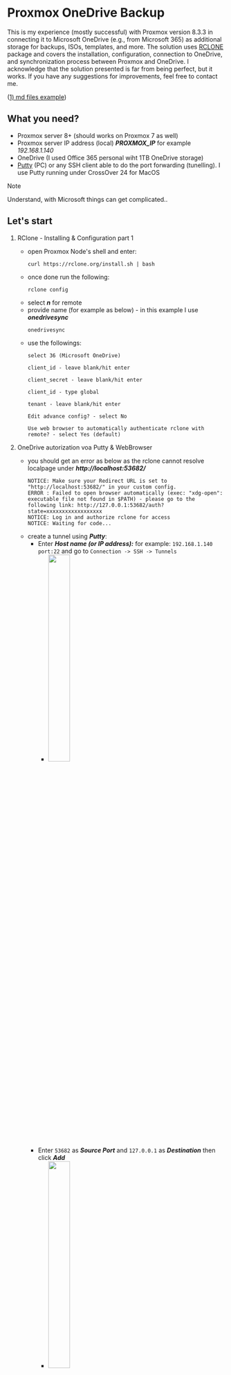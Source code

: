 # Proxmox OneDrive Backup
This is my experience (mostly successful) with Proxmox version 8.3.3 in connecting it to Microsoft OneDrive (e.g., from Microsoft 365) as additional storage for backups, ISOs, templates, and more. 
The solution uses [RCLONE](https://rclone.org) package and covers the installation, configuration, connection to OneDrive, and synchronization process between Proxmox and OneDrive.
I acknowledge that the solution presented is far from being perfect, but it works. If you have any suggestions for improvements, feel free to contact me. 


([1) md files example](https://docs.github.com/en/get-started/writing-on-github/getting-started-with-writing-and-formatting-on-github/basic-writing-and-formatting-syntax))

## What you need?
- Proxmox server 8+ (should works on Proxmox 7 as well)
- Proxmox server IP address (local) ***PROXMOX_IP*** for example _192.168.1.140_
- OneDrive (I used Office 365 personal wiht 1TB OneDrive storage)
- [Putty](https://www.chiark.greenend.org.uk/~sgtatham/putty/latest.html) (PC) or any SSH client able to do the port forwarding (tunelling). I use Putty running under CrossOver 24 for MacOS

> [!NOTE] 
> Understand, with Microsoft things can get complicated.. 

## Let's start
1. RClone - Installing & Configuration part 1
    - open Proxmox Node's shell and enter:
      ```
      curl https://rclone.org/install.sh | bash
      ```
    - once done run the following:
      ```
      rclone config
      ```
    - select ***n*** for remote
    - provide name (for example as below) - in this example I use ***onedrivesync***
      ```
      onedrivesync
      ```
    - use the followings:
        ```
        select 36 (Microsoft OneDrive)
        ```
        ```
        client_id - leave blank/hit enter
        ```
        ```
        client_secret - leave blank/hit enter
        ```
        ```
        client_id - type global
        ```
        ```
        tenant - leave blank/hit enter
        ```
        ```
        Edit advance config? - select No
        ```
        ```
        Use web browser to automatically authenticate rclone with remote? - select Yes (default)
        ```
2. OneDrive autorization voa Putty & WebBrowser
    - you should get an error as below as the rclone cannot resolve localpage under ___http://localhost:53682/___
        ```
        NOTICE: Make sure your Redirect URL is set to "http://localhost:53682/" in your custom config.
        ERROR : Failed to open browser automatically (exec: "xdg-open": executable file not found in $PATH) - please go to the following link: http://127.0.0.1:53682/auth?state=xxxxxxxxxxxxxxxxxx
        NOTICE: Log in and authorize rclone for access
        NOTICE: Waiting for code...
        ```
    - create a tunnel using ***Putty***:
        - Enter ***Host name (or IP address):*** for example: ```192.168.1.140 port:22``` and go to ```Connection -> SSH -> Tunnels```
            - <img src="https://github.com/user-attachments/assets/09b37dec-934b-40d5-8792-c08df6eda48b" width="35%" height="35%"/>
        - Enter ```53682``` as ***Source Port*** and ```127.0.0.1``` as ***Destination*** then click ***Add***
            - <img src="https://github.com/user-attachments/assets/fb51dccc-16b0-48cd-9586-1ab9311967ed" width="35%" height="35%"/>
        - Click ***Open*** at the buttom of the window
        - Click ***Accept*** of ***Putty Security Alert*** Window
            - <img src="https://github.com/user-attachments/assets/98222d6f-7f2c-4775-8b00-eb5a57e166b4" width="35%" height="35%"/>
        - Here you should see the login window to Microsoft 365 _(or whatever it's called at the moment you're reading this ;) )_
        - Do login to Microsoft 365
        - Click ***Allow*** on the ***Allow related Microsoft websites to share the cookies and website data?***
            - <img src="https://github.com/user-attachments/assets/837c3768-7de5-4022-abc9-1562550c9faf" width="35%" height="35%"/>
        - ***Accept*** on the popup windows ***Let this app access your info? (1 of 1 apps)***
            - <img src="https://github.com/user-attachments/assets/ee9dca23-3ad2-493f-9632-712088b03edf" width="25%" height="25%"/>
        - Close the ***Putty*** (tunel) & return to main Proxmox shell



3. RClone - Installing & Configuration part 2
   - Select `1`
       - <img src="https://github.com/user-attachments/assets/ffc6c1fb-c698-4387-9ec8-8c3082852e5a" width="35%" height="35%"/>
   - Select `7`
       - <img src="https://github.com/user-attachments/assets/f536b803-44a4-4da5-861f-33deac1fa1a3" width="35%" height="35%"/>
   - Select `3`, Select "y" ***Yes - default***
       - <img src="https://github.com/user-attachments/assets/d095ee1e-554a-4ae5-9578-52e7b14ca474" width="35%" height="35%"/>
   - Select `y` ***Yes***
       - <img src="https://github.com/user-attachments/assets/79aa228e-e07f-454a-9b76-96f78579c38e" width="35%" height="35%"/>
   - Select `q` ***Quit config***
       - <img src="https://github.com/user-attachments/assets/74528819-2af4-4d6b-8062-71b2c4a8be49" width="35%" height="35%"/>


5. First tests
    - go to ***Proxmox Node's shell***
    - To list the contecnt of the OneDrive's root folder type following (dont forget to add : at the end!):
        - ```
          rclone lsd onedrivesync:
          ```
7. Mounting OneDrive as /mnt/OneDrive (includes missing dependences installation - fuse3)
    - It time to create a folder where you'll your OneDrive content:
        - ```
          cd /mnt
          ```
        - ```
          mkdir onedrive
          ```
        - ```
          cd onedrive
          ```
    - the next step requires ***fuse*** to be installed. To do so just type
        - ```
          apt-get install fuse3 libfuse2
          ```
    - let connect ```/mnt/onedrive``` with online ***OneDrvie*** by entering following:
        - ```
          rclone mount onedrivesync: /mnt/onedrive --vfs-cache-mode writes --daemon --poll-interval 5m
          ```
    - Type following to check if all was connected properly (if ok you should get folder OneDrive content displayed):
         - ```
           ls /mnt/onedrive
           ```
8. Addeding OneDrive drive to Proxmox:
    - In Proxmox go to your ***DataCenter*** -> ***Storage*** and select ***Add -> Directory***
    - Add ***ID***, ***Directory*** path and select ***Content*** as shown below:
    - <img src="https://github.com/user-attachments/assets/6bf41682-791c-4b58-82c8-29e0b0fad89e" width="35%" height="35%"/>

9. Automoving files from the localdrive to OneDrive with 5 minutes intervals:
    - TODO
    - TODO
    - TODO
    - TODO
    - TODO     
